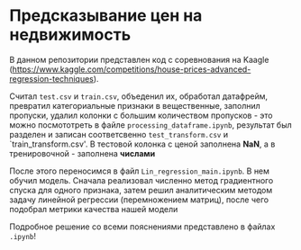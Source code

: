 # Предсказывание цен на недвижимость
В данном репозитории представлен код с соревнования на Kaagle (https://www.kaggle.com/competitions/house-prices-advanced-regression-techniques). 

Считал `test.csv` и `train.csv`, объеденил их, обработал датафрейм, превратил категориальные признаки в вещественные, заполнил пропуски, удалил колонки с большим количеством пропусков - это можно посмототреть в файле `processing_dataframe.ipynb`, результат был разделен и записан соответсвенно `test_transform.csv` и `train_transform.csv'. В тестовой колонка с ценой заполнена **NaN**, а в тренировочной - заполнена **числами**

После этого переносимся в файл `Lin_regression_main.ipynb`. В нем обучил модель. Сначала реализовал численно метод градиентного спуска для одного признака, затем решил аналитическим методом задачу линейной регрессии (перемножением матриц), после чего подобрал метрики качества нашей модели

Подробное решение со всеми пояснениями представлено в файлах `.ipynb`!
